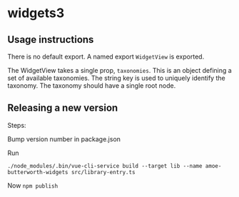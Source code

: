 # widgets3

## Usage instructions

There is no default export.  A named export `WidgetView` is exported.

The WidgetView takes a single prop, `taxonomies`.  This is an object defining
a set of available taxonomies.  The string key is used to uniquely identify
the taxonomy.  The taxonomy should have a single root node.

## Releasing a new version

Steps:

Bump version number in package.json

Run 

    ./node_modules/.bin/vue-cli-service build --target lib --name amoe-butterworth-widgets src/library-entry.ts

Now `npm publish`
